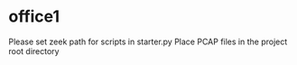 # office1
Please set zeek path for scripts in starter.py
Place PCAP files in the project root directory
